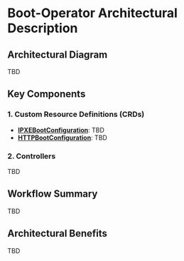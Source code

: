 # Boot-Operator Architectural Description

## Architectural Diagram

TBD

## Key Components

### 1. Custom Resource Definitions (CRDs)

- [**IPXEBootConfiguration**](concepts/ipxebootconfig.md): TBD
- [**HTTPBootConfiguration**](concepts/httpbootconfig.md): TBD

### 2. Controllers

TBD

## Workflow Summary

TBD

## Architectural Benefits

TBD